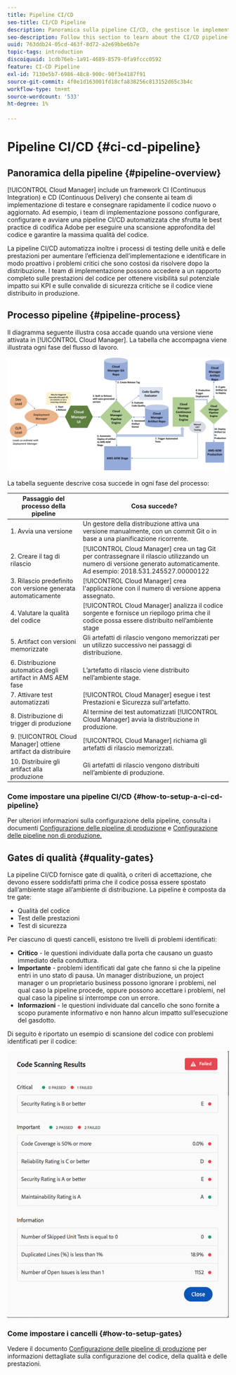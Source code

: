 ```yaml
---
title: Pipeline CI/CD
seo-title: CI/CD Pipeline
description: Panoramica sulla pipeline CI/CD, che gestisce le implementazioni in stage e produzione in Cloud Manager
seo-description: Follow this section to learn about the CI/CD pipeline, which handles deployments to stage and production in Cloud Manager
uuid: 763ddb24-05cd-463f-8d72-a2e69bbe6b7e
topic-tags: introduction
discoiquuid: 1cdb76eb-1a91-4689-8579-0fa9fccc0592
feature: CI-CD Pipeline
exl-id: 7130e5b7-6986-48c8-900c-90f3e4187f91
source-git-commit: 4f0e1d163001fd18cfa838256c813152d65c3b4c
workflow-type: tm+mt
source-wordcount: '533'
ht-degree: 1%

---
```


# Pipeline CI/CD {#ci-cd-pipeline}

## Panoramica della pipeline {#pipeline-overview}

[!UICONTROL Cloud Manager] include un framework CI (Continuous Integration) e CD (Continuous Delivery) che consente ai team di implementazione di testare e consegnare rapidamente il codice nuovo o aggiornato. Ad esempio, i team di implementazione possono configurare, configurare e avviare una pipeline CI/CD automatizzata che sfrutta le best practice di codifica Adobe per eseguire una scansione approfondita del codice e garantire la massima qualità del codice.

La pipeline CI/CD automatizza inoltre i processi di testing delle unità e delle prestazioni per aumentare l’efficienza dell’implementazione e identificare in modo proattivo i problemi critici che sono costosi da risolvere dopo la distribuzione. I team di implementazione possono accedere a un rapporto completo sulle prestazioni del codice per ottenere visibilità sul potenziale impatto sui KPI e sulle convalide di sicurezza critiche se il codice viene distribuito in produzione.

## Processo pipeline {#pipeline-process}

Il diagramma seguente illustra cosa accade quando una versione viene attivata in [!UICONTROL Cloud Manager]. La tabella che accompagna viene illustrata ogni fase del flusso di lavoro.

![](assets/screen_shot_2018-05-30at82457pm.png)

La tabella seguente descrive cosa succede in ogni fase del processo:

| Passaggio del processo della pipeline | Cosa succede? |
|---|---|
| 1. Avvia una versione | Un gestore della distribuzione attiva una versione manualmente, con un commit Git o in base a una pianificazione ricorrente. |
| 2. Creare il tag di rilascio | [!UICONTROL Cloud Manager] crea un tag Git per contrassegnare il rilascio utilizzando un numero di versione generato automaticamente. Ad esempio: 2018.531.245527.00000122 |
| 3. Rilascio predefinito con versione generata automaticamente | [!UICONTROL Cloud Manager] crea l&#39;applicazione con il numero di versione appena assegnato. |
| 4. Valutare la qualità del codice | [!UICONTROL Cloud Manager] analizza il codice sorgente e fornisce un riepilogo prima che il codice possa essere distribuito nell’ambiente stage |
| 5. Artifact con versioni memorizzate | Gli artefatti di rilascio vengono memorizzati per un utilizzo successivo nei passaggi di distribuzione. |
| 6. Distribuzione automatica degli artifact in AMS AEM fase | L’artefatto di rilascio viene distribuito nell’ambiente stage. |
| 7. Attivare test automatizzati | [!UICONTROL Cloud Manager] esegue i test Prestazioni e Sicurezza sull&#39;artefatto. |
| 8. Distribuzione di trigger di produzione | Al termine dei test automatizzati [!UICONTROL Cloud Manager] avvia la distribuzione in produzione. |
| 9. [!UICONTROL Cloud Manager] ottiene artifact da distribuire | [!UICONTROL Cloud Manager] richiama gli artefatti di rilascio memorizzati. |
| 10. Distribuire gli artifact alla produzione | Gli artefatti di rilascio vengono distribuiti nell’ambiente di produzione. |

### Come impostare una pipeline CI/CD {#how-to-setup-a-ci-cd-pipeline}

Per ulteriori informazioni sulla configurazione della pipeline, consulta i documenti [Configurazione delle pipeline di produzione](configuring-production-pipelines.md) e [Configurazione delle pipeline non di produzione.](configuring-non-production-pipelines.md)

## Gates di qualità {#quality-gates}

La pipeline CI/CD fornisce gate di qualità, o criteri di accettazione, che devono essere soddisfatti prima che il codice possa essere spostato dall’ambiente stage all’ambiente di distribuzione. La pipeline è composta da tre gate:

* Qualità del codice
* Test delle prestazioni
* Test di sicurezza

Per ciascuno di questi cancelli, esistono tre livelli di problemi identificati:

* **Critico** - le questioni individuate dalla porta che causano un guasto immediato della conduttura.
* **Importante** - problemi identificati dal gate che fanno sì che la pipeline entri in uno stato di pausa. Un manager distribuzione, un project manager o un proprietario business possono ignorare i problemi, nel qual caso la pipeline procede, oppure possono accettare i problemi, nel qual caso la pipeline si interrompe con un errore.
* **Informazioni** - le questioni individuate dal cancello che sono fornite a scopo puramente informativo e non hanno alcun impatto sull’esecuzione del gasdotto.

Di seguito è riportato un esempio di scansione del codice con problemi identificati per il codice:

![](assets/quality-gate-failed.png)

### Come impostare i cancelli {#how-to-setup-gates}

Vedere il documento [Configurazione delle pipeline di produzione](configuring-production-pipelines.md) per informazioni dettagliate sulla configurazione del codice, della qualità e delle prestazioni.
